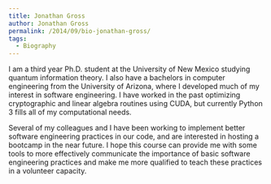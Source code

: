 ```yaml
---
title: Jonathan Gross
author: Jonathan Gross
permalink: /2014/09/bio-jonathan-gross/
tags:
  - Biography
---
```

I am a third year Ph.D. student at the University of New Mexico studying quantum information theory. I also have a bachelors in computer engineering from the University of Arizona, where I developed much of my interest in software engineering. I have worked in the past optimizing cryptographic and linear algebra routines using CUDA, but currently Python 3 fills all of my computational needs.

Several of my colleagues and I have been working to implement better software engineering practices in our code, and are interested in hosting a bootcamp in the near future. I hope this course can provide me with some tools to more effectively communicate the importance of basic software engineering practices and make me more qualified to teach these practices in a volunteer capacity.
